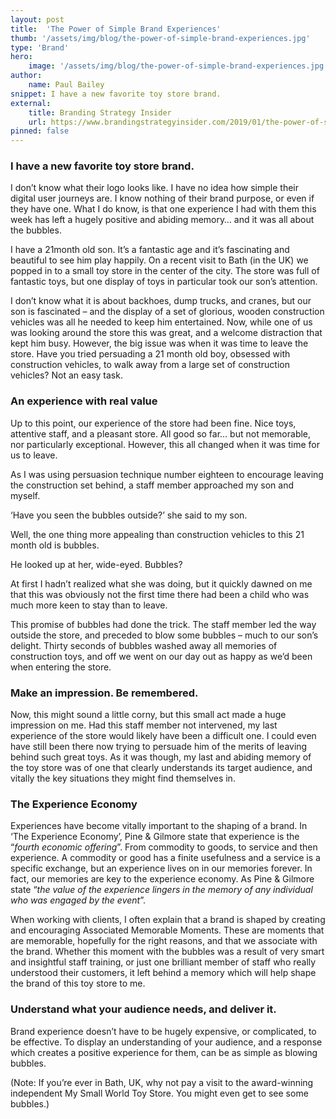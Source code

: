 ```yaml
---
layout: post
title:  'The Power of Simple Brand Experiences'
thumb: '/assets/img/blog/the-power-of-simple-brand-experiences.jpg'
type: 'Brand'
hero: 
    image: '/assets/img/blog/the-power-of-simple-brand-experiences.jpg'
author: 
    name: Paul Bailey
snippet: I have a new favorite toy store brand.
external:
    title: Branding Strategy Insider
    url: https://www.brandingstrategyinsider.com/2019/01/the-power-of-simple-brand-experiences.html#.XbhyskX7RTY
pinned: false
---
```


### I have a new favorite toy store brand.

I don’t know what their logo looks like. I have no idea how simple their digital user journeys are. I know nothing of 
their brand purpose, or even if they have one. What I do know, is that one experience I had with them this week has left 
a hugely positive and abiding memory… and it was all about the bubbles.

I have a 21month old son. It’s a fantastic age and it’s fascinating and beautiful to see him play happily. On a recent 
visit to Bath (in the UK) we popped in to a small toy store in the center of the city. The store was full of fantastic 
toys, but one display of toys in particular took our son’s attention.

I don’t know what it is about backhoes, dump trucks, and cranes, but our son is fascinated – and the display of a set of 
glorious, wooden construction vehicles was all he needed to keep him entertained. Now, while one of us was looking 
around the store this was great, and a welcome distraction that kept him busy. However, the big issue was when it was 
time to leave the store. Have you tried persuading a 21 month old boy, obsessed with construction vehicles, to walk away 
from a large set of construction vehicles? Not an easy task.

### An experience with real value

Up to this point, our experience of the store had been fine. Nice toys, attentive staff, and a pleasant store. All good 
so far… but not memorable, nor particularly exceptional. However, this all changed when it was time for us to leave.

As I was using persuasion technique number eighteen to encourage leaving the construction set behind, a staff member 
approached my son and myself.

‘Have you seen the bubbles outside?’ she said to my son.

Well, the one thing more appealing than construction vehicles to this 21 month old is bubbles.

He looked up at her, wide-eyed. Bubbles?

At first I hadn’t realized what she was doing, but it quickly dawned on me that this was obviously not the first time 
there had been a child who was much more keen to stay than to leave.

This promise of bubbles had done the trick. The staff member led the way outside the store, and preceded to blow some 
bubbles – much to our son’s delight. Thirty seconds of bubbles washed away all memories of construction toys, and off we 
went on our day out as happy as we’d been when entering the store.

### Make an impression. Be remembered.

Now, this might sound a little corny, but this small act made a huge impression on me. Had this staff member not 
intervened, my last experience of the store would likely have been a difficult one. I could even have still been there 
now trying to persuade him of the merits of leaving behind such great toys. As it was though, my last and abiding memory 
of the toy store was of one that clearly understands its target audience, and vitally the key situations they might find 
themselves in.

### The Experience Economy

Experiences have become vitally important to the shaping of a brand. In ‘The Experience Economy’, Pine & Gilmore state 
that experience is the “_fourth economic offering_”. From commodity to goods, to service and then experience. A 
commodity or good has a finite usefulness and a service is a specific exchange, but an experience lives on in our 
memories forever. In fact, our memories are key to the experience economy. As Pine & Gilmore state “_the value of the 
experience lingers in the memory of any individual who was engaged by the event_”.

When working with clients, I often explain that a brand is shaped by creating and encouraging Associated Memorable 
Moments. These are moments that are memorable, hopefully for the right reasons, and that we associate with the brand. 
Whether this moment with the bubbles was a result of very smart and insightful staff training, or just one brilliant 
member of staff who really understood their customers, it left behind a memory which will help shape the brand of this 
toy store to me.

### Understand what your audience needs, and deliver it.

Brand experience doesn’t have to be hugely expensive, or complicated, to be effective. To display an understanding of 
your audience, and a response which creates a positive experience for them, can be as simple as blowing bubbles.

(Note: If you’re ever in Bath, UK, why not pay a visit to the award-winning independent My Small World Toy Store. You 
might even get to see some bubbles.)